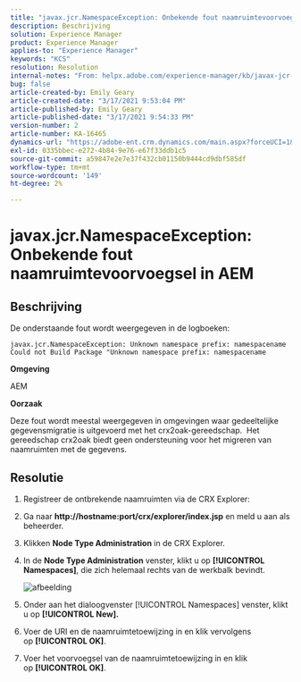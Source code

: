 ```yaml
---
title: "javax.jcr.NamespaceException: Onbekende fout naamruimtevoorvoegsel in AEM"
description: Beschrijving
solution: Experience Manager
product: Experience Manager
applies-to: "Experience Manager"
keywords: "KCS"
resolution: Resolution
internal-notes: "From: helpx.adobe.com/experience-manager/kb/javax-jcr-NamespaceException-Unknown-namespace-prefix-error-in-AEM.html"
bug: false
article-created-by: Emily Geary
article-created-date: "3/17/2021 9:53:04 PM"
article-published-by: Emily Geary
article-published-date: "3/17/2021 9:54:33 PM"
version-number: 2
article-number: KA-16465
dynamics-url: "https://adobe-ent.crm.dynamics.com/main.aspx?forceUCI=1&pagetype=entityrecord&etn=knowledgearticle&id=c1f6b325-6b87-eb11-a812-000d3a593216"
exl-id: 0335bbec-e272-4b84-9e76-e67f33ddb1c5
source-git-commit: a59847e2e7e37f432cb01150b9444cd9dbf585df
workflow-type: tm+mt
source-wordcount: '149'
ht-degree: 2%

---
```


# javax.jcr.NamespaceException: Onbekende fout naamruimtevoorvoegsel in AEM

## Beschrijving


De onderstaande fout wordt weergegeven in de logboeken:

```
javax.jcr.NamespaceException: Unknown namespace prefix: namespacename
Could not Build Package "Unknown namespace prefix: namespacename
```

<b>Omgeving</b>

AEM

<b>Oorzaak</b>

Deze fout wordt meestal weergegeven in omgevingen waar gedeeltelijke gegevensmigratie is uitgevoerd met het crx2oak-gereedschap.  Het gereedschap crx2oak biedt geen ondersteuning voor het migreren van naamruimten met de gegevens.

## Resolutie

1. Registreer de ontbrekende naamruimten via de CRX Explorer:
1. Ga naar <b>http://hostname:port/crx/explorer/index.jsp</b> en meld u aan als beheerder.
1. Klikken <b>Node Type Administration</b> in de CRX Explorer.
1. In de <b>Node Type Administration</b> venster, klikt u op <b>[!UICONTROL Namespaces]</b>, die zich helemaal rechts van de werkbalk bevindt.

   ![afbeelding](https://helpx.adobe.com/content/dam/help/en/experience-manager/kb/javax-jcr-NamespaceException-Unknown-namespace-prefix-error-in-AEM/_jcr_content/main-pars/procedure/proc_par/step_2/step_par/image/rtaimage.png "afbeelding")

1. Onder aan het dialoogvenster [!UICONTROL Namespaces] venster, klikt u op <b>[!UICONTROL New].</b>
1. Voer de URI en de naamruimtetoewijzing in en klik vervolgens op <b>[!UICONTROL OK]</b>.
1. Voer het voorvoegsel van de naamruimtetoewijzing in en klik op <b>[!UICONTROL OK]</b>.
